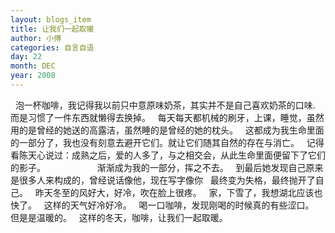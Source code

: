 ```yaml
---
layout: blogs_item
title: 让我们一起取暖
author: 小傅
categories: 自言自语
day: 22
month: DEC
year: 2008
---
```




&nbsp;
泡一杯咖啡，我记得我以前只中意原味奶茶，其实并不是自己喜欢奶茶的口味.
&nbsp; 而是习惯了一件东西就懒得去换掉。
&nbsp;
每天每天都机械的刷牙，上课，睡觉，虽然用的是曾经的她送的高露洁，虽然睡的是曾经的她的枕头。
&nbsp; 这都成为我生命里面的一部分了，我也没有刻意去避开它们。就让它们随其自然的存在与消亡。
&nbsp; 记得看陈天心说过：成熟之后，爱的人多了，与之相交会，从此生命里面便留下了它们的影子。
&nbsp;&nbsp;&nbsp;&nbsp;&nbsp;&nbsp;&nbsp;&nbsp;&nbsp;&nbsp;&nbsp;&nbsp;&nbsp;&nbsp;&nbsp;&nbsp;&nbsp;&nbsp;&nbsp;
渐渐成为我的一部分，挥之不去。
&nbsp; 到最后她发现自己原来是很多人来构成的，曾经说话像他，现在写字像你
&nbsp; 最终变为失格，最终抛开了自己。
&nbsp; 昨天冬至的风好大，好冷，吹在脸上很疼。
&nbsp; 家，下雪了，我想湖北应该也快了。
&nbsp; 这样的天气好冷好冷。
&nbsp; 喝一口咖啡，发现刚喝的时候真的有些涩口。
&nbsp; 但是是温暖的。
&nbsp; 这样的冬天，咖啡，让我们一起取暖。



